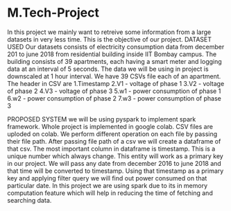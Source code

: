 # M.Tech-Project

In this project we mainly want to retreive some information from a large datasets in very less time. This is the objective of our project.
DATASET USED
Our datasets consists of electricity consumption data from december 201 to june 2018 from residential building inside IIT Bombay campus. The building consists of 39 apartments, each having a smart meter and logging data at an interval of 5 seconds. The data we will be using in project is downscaled at 1 hour interval. We have 39 CSVs file each of an apartment. The header in CSV are 
1.Timestamp
2.V1 - voltage of phase 1
3.V2 - voltage of phase 2
4.V3 - voltage of phase 3
5.w1 - power consumption of phase 1
6.w2 - power consumption of phase 2
7.w3 - power consumption of phase 3

PROPOSED SYSTEM
we will be using pyspark to implement spark framework. Whole project is implemented in google colab. CSV files are uploded on colab. We perform different operation on each file by passing their file path. After passing file path of a csv we will create a dataframe of that csv. The most important column in dataframe is timestamp. This is a unique number which always change. This entity will work as a primary key in our project. We will pass any date from december 2016 to june 2018 and that time will be converted to timestamp. Using that timestamp as a primary key and applying filter query we will find out power consumed on that particular date. In this project we are using spark due to its in memory computation feature which will help in reducing the time of fetching and searching data.

